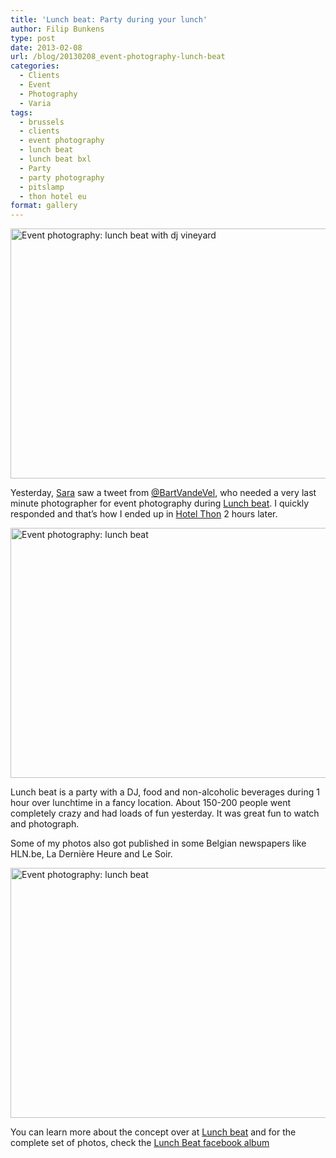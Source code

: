 ```yaml
---
title: 'Lunch beat: Party during your lunch'
author: Filip Bunkens
type: post
date: 2013-02-08
url: /blog/20130208_event-photography-lunch-beat
categories:
  - Clients
  - Event
  - Photography
  - Varia
tags:
  - brussels
  - clients
  - event photography
  - lunch beat
  - lunch beat bxl
  - Party
  - party photography
  - pitslamp
  - thon hotel eu
format: gallery
---
```

[<img src="/wp-content/uploads/2013/02/20130207_lunchbeat_thon-8845-600x400.jpg" alt="Event photography: lunch beat with dj vineyard" width="600" height="400" class="alignnone size-large wp-image-622" />][1]

Yesterday, <a href="http://www.saravdv.be" title="SaraVdV: There are no endings, only new beginnings" rel="muse met">Sara</a> saw a tweet from <a href="http://www.twitter.com/bartvandevel" title="Bart Van de Vel on twitter" rel="contact met">@BartVandeVel</a>, who needed a very last minute photographer for event photography during <a href="http://www.lunchbeat-belgium.be" title="Lunch beat Belgium" rel="contact met">Lunch beat</a>. I quickly responded and that&#8217;s how I ended up in <a href="http://www.thonhotels.com/hotels/countrys/belgium/brussels/thon-hotel-eu/" title="Hotel Thon EU, European District Brussels" rel="contact met">Hotel Thon</a> 2 hours later.

[<img src="/wp-content/uploads/2013/02/20130207_lunchbeat_thon-8954-600x400.jpg" alt="Event photography: lunch beat " width="600" height="400" class="alignnone size-large wp-image-623" />][2]

Lunch beat is a party with a DJ, food and non-alcoholic beverages during 1 hour over lunchtime in a fancy location. About 150-200 people went completely crazy and had loads of fun yesterday. It was great fun to watch and photograph.

Some of my photos also got published in some Belgian newspapers like HLN.be, La Derni&egrave;re Heure and Le Soir.

[<img src="/wp-content/uploads/2013/02/20130207_lunchbeat_thon-9080-600x400.jpg" alt="Event photography: lunch beat " width="600" height="400" class="alignnone size-large wp-image-624" />][3]

You can learn more about the concept over at <a href="http://www.lunchbeat-belgium.be" title="Lunch beat Belgium" rel="contact met">Lunch beat</a> and for the complete set of photos, check the <a href="http://www.facebook.com/media/set/?set=a.509420349108840.136260.357757510941792&#038;type=3" title="Lunch Beat BXL" rel="contact met">Lunch Beat facebook album</a>

 [1]: /wp-content/uploads/2013/02/20130207_lunchbeat_thon-8845.jpg
 [2]: /wp-content/uploads/2013/02/20130207_lunchbeat_thon-8954.jpg
 [3]: /wp-content/uploads/2013/02/20130207_lunchbeat_thon-9080.jpg